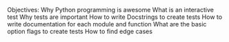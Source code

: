 Objectives:
Why Python programming is awesome
What is an interactive test
Why tests are important
How to write Docstrings to create tests
How to write documentation for each module and function
What are the basic option flags to create tests
How to find edge cases
